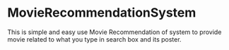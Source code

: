 # MovieRecommendationSystem
This is simple and easy use Movie Recommendation of system to provide movie related to what you type in search box and its poster.
